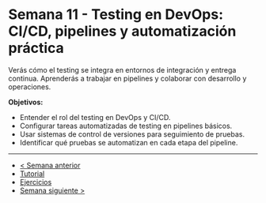 # Semana 11 - Testing en DevOps: CI/CD, pipelines y automatización práctica

Verás cómo el testing se integra en entornos de integración y entrega continua. Aprenderás a trabajar en pipelines y colaborar con desarrollo y operaciones.

**Objetivos:**

- Entender el rol del testing en DevOps y CI/CD.
- Configurar tareas automatizadas de testing en pipelines básicos.
- Usar sistemas de control de versiones para seguimiento de pruebas.
- Identificar qué pruebas se automatizan en cada etapa del pipeline.

---

- [< Semana anterior](../semana10/readme.md)
- [Tutorial](./tutorial.md)
- [Ejercicios](./ejercicios.md)
- [Semana siguiente >](../semana12/readme.md)
